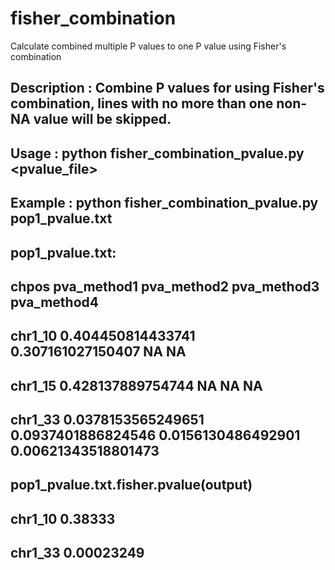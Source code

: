 # fisher_combination
Calculate combined multiple P values to one P value using Fisher's combination

## Description  : Combine P values for using Fisher's combination, lines with no more than one non-NA value will be skipped.
## Usage        : python fisher_combination_pvalue.py <pvalue_file>

## Example      : python fisher_combination_pvalue.py pop1_pvalue.txt
##
##      pop1_pvalue.txt:
##              chpos   pva_method1     pva_method2     pva_method3     pva_method4
##              chr1_10 0.404450814433741       0.307161027150407       NA      NA
##              chr1_15 0.428137889754744       NA      NA      NA
##              chr1_33 0.0378153565249651      0.0937401886824546      0.0156130486492901      0.00621343518801473
##
##      pop1_pvalue.txt.fisher.pvalue(output)
##              chr1_10 0.38333
##              chr1_33 0.00023249
